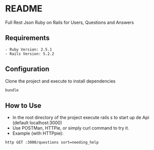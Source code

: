 # README

Full Rest Json Ruby on Rails for Users, Questions and Answers

## Requirements
	- Ruby Version: 2.5.1
	- Rails Version: 5.2.2

## Configuration
Clone the project and execute to install dependencies
``` bash
bundle
``` 
## How to Use
* In the root directory of the project execute rails s to start up de Api (default localhost:3000)
* Use POSTMan, HTTPie, or simply curl command to try it.
* Example (with HTTPpie):
``` bash
http GET :3000/questions sort=needing_help
``` 	
